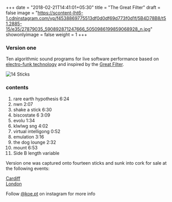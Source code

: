 +++
date = "2018-02-21T14:41:01+05:30"
title = "The Great Filter"
draft = false
image = "https://scontent-lht6-1.cdninstagram.com/vp/f4538869775513df0d0df69d773f0d1f/5B4D78B8/t51.2885-15/e35/27879035_590892871247666_5050986199859068928_n.jpg"
showonlyimage = false
weight = 1
+++
<!--more-->

### Version one

Ten algorithmic sound programs for live software performance based on [electro-funk technology](https://en.wikipedia.org/wiki/Electro_(music)) and inspired by the [Great Filter](https://en.wikipedia.org/wiki/Great_Filter).



![14 Sticks](https://scontent-lht6-1.cdninstagram.com/vp/f4538869775513df0d0df69d773f0d1f/5B4D78B8/t51.2885-15/e35/27879035_590892871247666_5050986199859068928_n.jpg "14 sticks")

### contents


1. rare earth hypothesis 						    6:24
2. nwn 										    2:07
3. shake a stick								    6:30
4. biscostate 6 								    3:09
5. evolu										    1:34
6. klwlwg sng 								    4:02
7. virtual intelligong 							    0:52
8. emulation									    3:16
9. the dog lounge 								    2:32
10. mount 									    6:53
11. Side B length variable

Version one was captured onto fourteen sticks and sunk into cork for sale at the following events:   

[Cardiff](https://www.facebook.com/events/179149349497348/)  
[London](https://www.facebook.com/events/1775712846066069/)  

<!-- ⓒ kunst kernewek early Twenty Eighteen  	 -->

Follow [@koe.pt](https://www.instagram.com/koe.pt/) on instagram for more info
